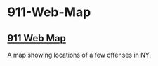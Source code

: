 # 911-Web-Map
## [911 Web Map](http://malbaron0.github.io/911-Web-Map/)



A map showing locations of a few offenses in NY.
